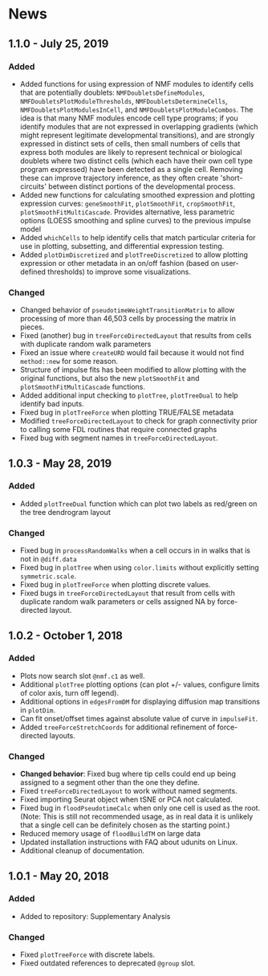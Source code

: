 # News

## 1.1.0 - July 25, 2019
### Added
- Added functions for using expression of NMF modules to identify cells that
are potentially doublets: `NMFDoubletsDefineModules`, `NMFDoubletsPlotModuleThresholds`, `NMFDoubletsDetermineCells`, `NMFDoubletsPlotModulesInCell`, and `NMFDoubletsPlotModuleCombos`. The idea is that many NMF modules encode cell type programs; if you identify modules that are not expressed in overlapping gradients (which might represent legitimate developmental transitions), and are strongly expressed in distinct sets of cells, then small numbers of cells that express both modules are likely to represent technical or biological doublets where two distinct cells (which each have their own cell type program expressed) have been detected as a single cell. Removing these can improve trajectory inference, as they often create 'short-circuits' between distinct portions of the developmental process.
- Added new functions for calculating smoothed expression and plotting expression curves: `geneSmoothFit`, `plotSmoothFit`, `cropSmoothFit`, `plotSmoothFitMultiCascade`. Provides alternative, less parametric options (LOESS smoothing and spline curves) to the previous impulse model
- Added `whichCells` to help identify cells that match particular criteria for use in plotting, subsetting, and differential expression testing.
- Added `plotDimDiscretized` and `plotTreeDiscretized` to allow plotting expression or other metadata in an on/off fashion (based on user-defined thresholds) to improve some visualizations.

### Changed
- Changed behavior of `pseudotimeWeightTransitionMatrix` to allow processing of more than 46,503 cells by processing the matrix in pieces.
- Fixed (another) bug in `treeForceDirectedLayout` that results from cells with duplicate random walk parameters
- Fixed an issue where `createURD` would fail because it would not find `method::new` for some reason.
- Structure of impulse fits has been modified to allow plotting with the original functions, but also the new `plotSmoothFit` and `plotSmoothFitMultiCascade` functions.
- Added additional input checking to `plotTree`, `plotTreeDual` to help identify bad inputs.
- Fixed bug in `plotTreeForce` when plotting TRUE/FALSE metadata
- Modified `treeForceDirectedLayout` to check for graph connectivity prior to calling some FDL routines that require connected graphs
- Fixed bug with segment names in `treeForceDirectedLayout`.

## 1.0.3 - May 28, 2019
### Added
- Added `plotTreeDual` function which can plot two labels as red/green on the tree dendrogram layout
### Changed
- Fixed bug in `processRandomWalks` when a cell occurs in in walks that is not in `@diff.data`
- Fixed bug in `plotTree` when using `color.limits` without explicitly setting `symmetric.scale`.
- Fixed bug in `plotTreeForce` when plotting discrete values.
- Fixed bugs in `treeForceDirectedLayout` that result from cells with duplicate random walk parameters or cells assigned NA by force-directed layout.

## 1.0.2 - October 1, 2018
### Added
- Plots now search slot `@nmf.c1` as well.
- Additional `plotTree` plotting options (can plot +/- values, configure limits of color axis, turn off legend).
- Additional options in `edgesFromDM` for displaying diffusion map transitions in `plotDim`.
- Can fit onset/offset times against absolute value of curve in `impulseFit`.
- Added `treeForceStretchCoords` for additional refinement of force-directed layouts.

### Changed
- **Changed behavior**: Fixed bug where tip cells could end up being assigned to a segment other than the one they define.
- Fixed `treeForceDirectedLayout` to work without named segments.
- Fixed importing Seurat object when tSNE or PCA not calculated.
- Fixed bug in `floodPseudotimeCalc` when only one cell is used as the root. (Note: This is still not recommended usage, as in real data it is unlikely that a single cell can be definitely chosen as the starting point.)
- Reduced memory usage of `floodBuildTM` on large data
- Updated installation instructions with FAQ about udunits on Linux.
- Additional cleanup of documentation.

## 1.0.1 - May 20, 2018
### Added
- Added to repository: Supplementary Analysis

### Changed
- Fixed `plotTreeForce` with discrete labels.
- Fixed outdated references to deprecated `@group` slot.